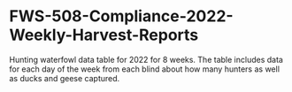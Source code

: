 # FWS-508-Compliance-2022-Weekly-Harvest-Reports
Hunting waterfowl data table for 2022 for 8 weeks. The table includes data for each day of the week from each blind about how many hunters as well as ducks and geese captured. 
